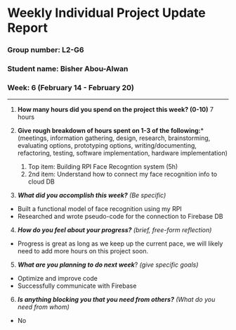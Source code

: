 # Weekly Individual Project Update Report
### Group number: L2-G6
### Student name: Bisher Abou-Alwan
### Week: 6 (February 14 - February 20)
___
1. **How many hours did you spend on the project this week? (0-10)**
   7 hours

2. **Give rough breakdown of hours spent on 1-3 of the following:***
   (meetings, information gathering, design, research, brainstorming, evaluating options, prototyping options, writing/documenting, refactoring, testing, software implementation, hardware implementation)
   1. Top item: Building RPI Face Recogntion system (5h)
   2. 2nd item: Understand how to connect my face recognition info to cloud DB
   
3. ***What did you accomplish this week?*** _(Be specific)_
  - Built a functional model of face recognition using my RPI
  - Researched and wrote pseudo-code for the connection to Firebase DB

4. ***How do you feel about your progress?*** _(brief, free-form reflection)_
  - Progress is great as long as we keep up the current pace, we will likely need to add more hours on this project soon.
    
5. ***What are you planning to do next week***? _(give specific goals)_
  - Optimize and improve code 
  - Successfully communicate with Firebase
    
6. ***Is anything blocking you that you need from others?*** _(What do you need from whom)_
  - No
